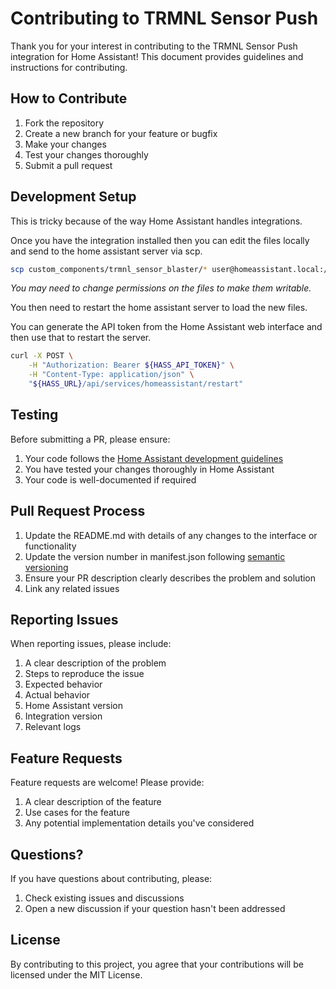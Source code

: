# Contributing to TRMNL Sensor Push

Thank you for your interest in contributing to the TRMNL Sensor Push integration for Home Assistant! This document provides guidelines and instructions for contributing.

## How to Contribute

1. Fork the repository
2. Create a new branch for your feature or bugfix
3. Make your changes
4. Test your changes thoroughly
5. Submit a pull request

## Development Setup
This is tricky because of the way Home Assistant handles integrations.

Once you have the integration installed then you can edit the files locally and send to the home assistant server via scp.

```bash
scp custom_components/trmnl_sensor_blaster/* user@homeassistant.local:/var/homeassistant/custom_components/trmnl_sensor_blaster
```
_You may need to change permissions on the files to make them writable._

You then need to restart the home assistant server to load the new files.

You can generate the API token from the Home Assistant web interface and then use that to restart the server.

```bash
curl -X POST \
    -H "Authorization: Bearer ${HASS_API_TOKEN}" \
    -H "Content-Type: application/json" \
    "${HASS_URL}/api/services/homeassistant/restart"
```



## Testing

Before submitting a PR, please ensure:

1. Your code follows the [Home Assistant development guidelines](https://developers.home-assistant.io/docs/development_guidelines)
2. You have tested your changes thoroughly in Home Assistant
3. Your code is well-documented if required


## Pull Request Process

1. Update the README.md with details of any changes to the interface or functionality
2. Update the version number in manifest.json following [semantic versioning](https://semver.org/)
3. Ensure your PR description clearly describes the problem and solution
4. Link any related issues

## Reporting Issues

When reporting issues, please include:

1. A clear description of the problem
2. Steps to reproduce the issue
3. Expected behavior
4. Actual behavior
5. Home Assistant version
6. Integration version
7. Relevant logs

## Feature Requests

Feature requests are welcome! Please provide:

1. A clear description of the feature
2. Use cases for the feature
3. Any potential implementation details you've considered

## Questions?

If you have questions about contributing, please:

1. Check existing issues and discussions
2. Open a new discussion if your question hasn't been addressed

## License

By contributing to this project, you agree that your contributions will be licensed under the MIT License. 